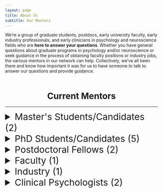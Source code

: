 ```yaml
---
layout: page
title: About Us
subtitle: Our Mentors
---
```


We’re a group of graduate students, postdocs, early university faculty, early industry professionals, and early clinicians in psychology and neuroscience fields who are **here to answer your questions**. Whether you have general questions about graduate programs in psychology and/or neuroscience or seek guidance in the process of obtaining faculty positions or industry jobs, the various mentors in our network can help. Collectively, we’ve all been there and know how important it was for us to have someone to talk to answer our questions and provide guidance.
<br>
<br>

<h1 style="text-align:center;">Current Mentors</h1>
<hr>

<details>
  <summary class="profile_header">Master's Students/Candidates (2)</summary>

  <h3> Tolu Faromika </h3>
  <img class="profile_img" src="/assets/img/mentors/mentor_tolu_faromika.jpeg">
  Tolu is a Masters student in the Adult Clinical Psychology program (Neuropsychology Stream), supervised by Dr. Shayna Rosenbaum, at York University. Her research focuses on spatial memory and the myriad of conditions that could disrupt the spatial navigation process. She completed her undergraduate degree in Psychology at the University of Toronto Scarborough and has a variety of research/clinical experiences across age populations. Tolu's academic journey has been marked by numerous awards, including the Heart & Stroke Master's Personnel Award, the VISTA Training Scholarship, and CGS-M (NSERC) Scholarship. Beyond her academic pursuits, Tolu is deeply engaged in community service and advocacy through her work with the African Impact Initiative. She also founded The BrainCore Podcast which aims to bridge the gap between academia and the general public, making research more accessible globally.  

  <h3> Olivia O'Neill </h3>
  <img class="profile_img" src="/assets/img/mentors/mentor_olivia_oneill.jpeg">
  Olivia O’Neill is a second year MSc student at the University of Guelph in the Neuroscience and Applied Cognitive Sciences Program, beginning her PhD in fall 2024. She obtained her BSc in Psychology and Neuroscience from Wilfrid Laurier University, completing her honors thesis with Dr. William Hockley and a funded research assistantship with Dr. Laurie Manwell. Olivia’s current research, under the supervision of Dr. Boyer Winters, explores the role of the neurotransmitter dopamine in long term memory dynamics using rodent models of declarative-like memory, and various techniques including pharmacological, histological, and chemogenetic manipulations. During her graduate training she has participated in various conferences delivering both oral and poster presentations, as well as pursued an educational placement at the University of Western Ontario to gain skills in collecting, analyzing, and interpreting fiber photometry data. Her MSc work is currently funded by an Ontario Graduate Scholarship.
  <hr>
</details>

<details>
  <summary class="profile_header">PhD Students/Candidates (5)</summary>
  
  <h3> Stephanie Simpson </h3>
  <img class="profile_img" src="/assets/img/mentors/mentor_steph_simpson.png">
  Stephanie is a fifth-year PhD student in Dr. Brian Levine’s lab at the Rotman Research Institute. She is an NSERC-Postgraduate Scholarship-Doctoral award holder and was a standing committee member of the Research Training Centre for three years. Broadly, Stephanie is interested in studying the neural correlates of episodic memory retrieval in humans. One aspect of her doctoral work applies EEG techniques to investigate how the neurophysiological hallmarks of overnight sleep impact our ability to recall real-world events over time. Another stream of her research investigates how variability in hippocampal subfield structure relates to individual differences in memory using a unique population of people with severely deficient autobiographical memory. In her downtime, you can find her at the beach playing volleyball or taking her two dogs for a walk.
  
  <h3> Andrea Aternali </h3>
  <img class="profile_img" src="/assets/img/mentors/mentor_andrea_aternali.jpeg">
  Andrea Aternali, M.A. is currently pursuing her PhD in Clinical Psychology at York University under the supervision of Dr. Joel Katz. She obtained her B.Sc. in Psychology at McGill University where she completed an undergraduate thesis investigating stress and pain behavior in laboratory mice. After her undergraduate training, she worked as a research assistant evaluating sensitivity to physical activity in individuals with chronic pain conditions such as osteoarthritis, fibromyalgia, and back pain.
  <br>
  <br>
  Andrea is interested in developing best-practice interventions aimed at improving the mental health of individuals with chronic pain. Her current research explores psychosocial factors that predict the development and maintenance of chronic postsurgical pain and phantom limb pain. Andrea’s doctoral research is generously supported by the Canadian Institutes of Health Research (CIHR) and the War Amps.
  <br>
  <br>
  Andrea has worked in a variety of clinical settings including the Transitional Pain Service and GoodHope Ehlers-Danlos Syndrome Clinics at the Toronto General Hospital, the Frederick W. Thomson Anxiety Disorders Centre at Sunnybrook Health Sciences Centre, Maplehurst Correctional Complex, Vanier Centre for Women, and Forest Hill Centre for Cognitive Behavioural Therapy. She currently provides treatment services to adults, older adolescents, and couples.

  <h3> Meaghan Hall </h3>
  <img class="profile_img" src="/assets/img/mentors/mentor_meaghan_hall.jpeg">
  Meaghan is a PhD candidate in Clinical Developmental Neuropsychology at York University, where she also completed her MA. Prior to this, she achieved an HBSc in Behaviour, Genetics, and Neurobiology at the University of Toronto. She completed her undergraduate thesis project in an experimental behavioural epigenetics lab, focused on understanding the molecular mechanisms of memory. Meaghan’s current research interests lie in the realm of women and children’s environmental health. In particular, she is interested in examining the effects of prenatal neurotoxicant exposures on women’s health and children’s brain development. She is currently investigating mechanisms that may explain the developmental neurotoxicity of environmental chemicals, including maternal thyroid disruption. Clinically, Meaghan has completed training in pediatric neuropsychological assessment and intervention at The Hospital for Sick Children and The Centre for Addiction and Mental Health. She is CGS-M, OGS, and CIHR CGS-D scholar.

  <h3> Ruth Vanstone </h3>
  <img class="profile_img" src="/assets/img/mentors/mentor_ruth_vanstone.jpg">
  Ruth Vanstone is a fourth-year PhD student in the Adult Clinical Health Psychology program at York University and holds a CIHR doctoral award. Ruth has completed clinical training at the Women’s Health Concerns Clinic (St. Joe’s Hamilton) and the Psychosocial Oncology Clinic (Princess Margaret Hospital). She currently works in private practice, delivering evidence-based interventions, such as CBT, EFT, and schema therapy to diverse populations. Her primary area of interest is in women’s health and oncology, helping individuals adjust to cancer diagnosis, treatment, and caregiving. She will be completing her residency year at the Halifax Clinical Psychology residency program.
  <br>
  <br>
  Throughout her graduate training, Ruth has focused her research on perinatal concerns for women with a history of breast cancer. She is currently working toward developing an online resource to provide patients, healthcare providers, and community partners with knowledge and tools to better understand and cope with the lasting impact of cancer treatment on the perinatal period.
  
<h3> Zoha Ahmad</h3>
  <img class="profile_img" src="/assets/img/mentors/mentor_zoha_ahmad.jpeg">
  Zoha Ahmad is a third-year PhD student in York University's Biology program. She completed her BSc (Honours) in Biology at York University with a minor in Psychology. Currently, she is in the Freud Lab within the Centre for Vision Research at York University. Her primary research focus centers on investigating alterations in the development of visuomotor representations. She is particularly interested in how visual development can be altered in unique populations such as children with amblyopia, individuals with autism, and epileptic patients. Her work has led her to several collaborations with institutions including the Retina Foundation of the Southwest, Carnegie Mellon University, and University of Haifa. Zoha is honored to be an OGS and VISTA scholar. Outside of academia, she loves to travel, try new foods, and learn about the human mind!
  <hr>

  <h3> Alyssia Wilson</h3>
  <img class="profile_img" src="/assets/img/mentors/mentor_alyssia_wilson.jpeg">
  Alyssia is a PhD student in the Clinical Developmental Psychology program in the Neuropsychology Stream at York University. She has taken a lifespan approach to her neuropsychology training with practicums at SickKids Hospital and Sunnybrook hospital and will be doing a lifespan neuropsychology residency in Fall 2024 at Hamilton Health Sciences. Alyssia is a Vanier scholar and her research investigates mental health outcomes following brain injuries in university athletes. Additionally, she has been a member of the Justice, Diversity, Equity and Inclusion throughout her graduate training and is passionate about work her in the community. More recently, her endeavors have been more family focused as she balances maternity leave with while preparing for residency.
  <hr>
</details>

<details>
  <summary class="profile_header">Postdoctoral Fellows (2)</summary>
  
  <h3> Dr. Krista Mitchnick </h3>
  <img class="profile_img" src="/assets/img/mentors/mentor_krista_mitchnick.jpeg">
  Krista obtained a PhD in Experimental Psychology and Neuroscience in 2018 from the University of Guelph (funded through NSERC), where her research focused on the neurobiology of learning and memory in rodents. She was awarded the top Psychology PhD dissertation award. Having always been torn between basic research and clinical work, Krista then completed a PhD in Clinical Psychology - Neuropsychology stream in 2023 at York University (funded through the Elia Scholars program and VISTA). Here, her research took an interdisciplinary approach, assessing the involvement of individual hippocampal subfields in perception and memory using brain damaged case studies and rat lesion models. She was also awarded the top Psychology PhD dissertation award. As part of her clinical training, she completed a residency position in Clinical Neuropsychology at the London Health Sciences Centre (London, ON). Presently, Krista is a postdoctoral fellow at Baycrest Academy working with Dr. Brian Levine where her research is centred around characterizing the neural correlates and functional outcomes of individual differences in autobiographical memory, focusing on both basic mechanisms and clinical relevance. Clinically, she continues to conduct neuropsychological assessments for individuals across the lifespan in private practice (supervised practice). Outside of her research and clinical work, you can find her soaking up the sun and a good book at the beach, hiking with friends, at the gym, or playing board games far too competitively.
  
  <h3> Dr. Ryan Yeung </h3>
  
  Ryan completed his PhD in Cognitive Neuroscience at the University of Waterloo in 2022, studying memories that spring to mind involuntarily (e.g., recurrent or intrusive memories). Though these memories are surprisingly common in daily life, they also relate to symptoms of mental health disorders. For instance, the emotional quality and the content (i.e., what people report remembering) of these memories are systematically related to one's symptoms of depression, anxiety, and PTSD. In his postdoc, he investigates cognitive and neural mechanisms of why emotional memories persist or fade away. He is particularly interested in hypotheses that emotional or traumatic memories are enhanced due to their strong ability to evoke mental imagery; as such, emotional remembering might be modulated by individuals’ trait-level abilities to generate such imagery. Other research interests of his include computational methods of analyzing autobiographical memories, such as natural language processing and machine learning. Outside of research, he's a fan of hipster music, hipster tabletop role-playing games, and insisting that he's not actually a hipster.
  <hr>
</details>

<details>
  <summary class="profile_header">Faculty (1)</summary>
  
  <h3> Dr. Gilda Stefanelli </h3>
  <img class="profile_img" src="/assets/img/mentors/mentor_gilda_stefanelli.jpeg">
  Dr. Stefanelli got her Bachelor’s degree in Biotechnologies at the University of Naples Federico II. After that, she gained her Masters in molecular biotechnologies at Vita Salute San Raffaele University in Milan. Here, she studied the role of CDKL5, a kinase mutated in Rett Syndrome, in synapses formation and maintenance. She then moved on to a PhD in Neurobiology at Insubria University, where she focused on how post-translational modifications of MeCP2 can influence its functions during brain development. For her postdoc, Dr. Stefanelli joined the lab of Dr. Iva Zovkic at the University of Toronto Mississauga where she studied how histone variants can influence memory formation and the molecular pathways that regulate their turnover in neurons. In 2023, Dr. Stefanelli started her own lab at the University of Ottawa. Her research focuses on the epigenetic mechanisms driving brain development. More specifically, her lab uses molecular biology and genomic techniques to understand how chaperones of histone variants shape gene expression during brain development by depositing or removing H2A.Z.
  <hr>
</details>

<details>
  <summary class="profile_header">Industry (1)</summary>
  
  <h3> Dr. Ari Mendell </h3>
  <img class="profile_img" src="/assets/img/mentors/mentor_ari_mendell.jpeg">
  Ari is the President and Principal Medical Writer at Compass Leaf Medical Communications Inc. As a former Director of Value Communications/Medical Writing at a leading Canadian health economics and outcomes research (HEOR) firm, Ari leverages his substantial medical writing, strategic consulting, and project management experience to provide excellent strategic value and services to his clients. Ari has published and otherwise supported scientific publications and evidence-driven communications across many disease areas and research disciplines, ranging from medical affairs topics and clinical trials to health economic analyses, real-world evidence (RWE) studies, and literature reviews. Ari holds MSc and PhD degrees in Biomedical Science & Neuroscience from the University of Guelph and has authored or co-authored 18 published manuscripts and more than 50 conference presentations. He has also supported 60+ publications and congress abstracts/presentations in a medical writer/editor capacity.
  <br>
  <br>
  Ari was the recipient of more than 15 awards and honours throughout his academic career, including the Governor General’s Academic Gold Medal and an NSERC Alexander Graham Bell Doctoral Canada Graduate Scholarship. 
  <hr>

<h3> Dr. Meenu Minhas </h3>
  Meenu earned her PhD in Neuroscience and Psychology from the University of Guelph, where her research focused on the neuropsychopharmacology of addiction in rodents. Subsequently, she pursued a postdoctoral fellowship at McMaster University, focusing on the application of behavioral economics to understand human drug addiction. During this time, she also held teaching positions at the University of Guelph-Humber and McMaster University.
  
  Following her academic pursuits, Meenu transitioned to the industry, working as medical writer for 3 years. Currently, she holds the position of medical science liaison, where she collaborates with external stakeholders to address medical unmet needs, disseminate scientific data, and improve patient outcomes.
  <hr>
</details>

<details>
  <summary class="profile_header">Clinical Psychologists (2)</summary>
  
  <h3> Dr. Adam Newton, PhD. C.Psych (supervised practice) </h3>
  <img class="profile_img" src="/assets/img/mentors/mentor_adam_newton.jpeg">
  Dr. Adam Newton is a Health and Clinical Psychologist in supervised practice. He completed his Master's and PhD in clinical psychology at Western University and his predoctoral residency at the London Clinical Psychology Residency Consortium. Dr. Newton primarily works within the Pediatric Pain Program at Children's Hospital - London Health Sciences Centre. He also works in private practice and often holds teaching positions at Western University. He is involved in research in behavioural sleep disturbances and sleep development (especially napping) in young children, program evaluation initiatives, and pediatric chronic pain care improvements.  

  <h3> Dr. Sara Pishdadian, Ph.D., C.Psych (supervised practice) </h3>
  <img class="profile_img" src="/assets/img/mentors/mentor_sara_pishdadian.jpeg">
  Dr. Sara Pishdadian (she/her) is a staff psychologist in the Geriatric Mental Health, Neuropsychology Assessment and CBT for psychosis services at the Centre for Addiction and Mental Health in Toronto, Canada. She completed her PhD at York University in Clinical Psychology and Clinical Neuropsychology (funded through CIHR, NSERC, and VISTA) and her predoctoral residency at The Ottawa Hospital. Her research investigates the divide between subjective and objectively measured abilities and the effectiveness of psychotherapy and cognitive rehabilitation interventions for individuals with cognitive difficulties due to neurodegenerative and/or psychiatric illness. She has mentored undergraduate and graduate students across North America, and co-founded a graduate-undergraduate mentorship program at York University which continues today. 
  <hr>
</details>

<!-- CSS -->

<style>
.profile_header {
    font-size: 30px;
    /*font-weight: bold;*/
    /*font-style: italic;*/
}

.profile_img {
    float: right; 
    width: 40%; 
    height: 300px; 
    object-fit: cover; 
    margin: 10px; 
    border: 5px solid #555;
}
</style>

